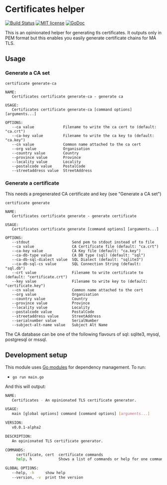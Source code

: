 # Certificates helper 

[![Build Status](https://travis-ci.com/mvmaasakkers/certificates.svg?branch=master)](https://travis-ci.com/mvmaasakkers/certificates) 
[![MIT license](http://img.shields.io/badge/license-MIT-brightgreen.svg)](http://opensource.org/licenses/MIT)
[![GoDoc](https://godoc.org/github.com/mvmaasakkers/certificates?status.svg)](https://godoc.org/github.com/mvmaasakkers/certificates)

This is an opinionated helper for generating tls certificates.
It outputs only in PEM format but this enables you easily generate certificate
chains for MA TLS.

## Usage

### Generate a CA set

`certificate generate-ca`

```
NAME:
   Certificates certificate generate-ca - generate ca

USAGE:
   Certificates certificate generate-ca [command options] [arguments...]

OPTIONS:
   --ca value             Filename to write the ca cert to (default: "ca.crt")
   --ca-key value         Filename to write the ca key to (default: "ca.key")
   --cn value             Common name attached to the ca cert
   --org value            Organisation
   --country value        Country
   --province value       Province
   --locality value       Locality
   --postalcode value     PostalCode
   --streetaddress value  StreetAddress
```

### Generate a certificate

This needs a pregenerated CA certificate and key (see "Generate a CA set")

`certificate generate`

```
NAME:
   Certificates certificate generate - generate certificate

USAGE:
   Certificates certificate generate [command options] [arguments...]

OPTIONS:
   --stdout                   Send pem to stdout instead of to file
   --ca value                 CA Certificate file (default: "ca.crt")
   --ca-key value             CA Key file (default: "ca.key")
   --ca-db-type value         CA DB type (sql) (default: "sql")
   --ca-db-sql-dialect value  SQL Dialect (default: "sqlite3")
   --ca-db-sql-cs value       SQL Connection String (default: "sql.db")
   --crt value                Filename to write certificate to (default: "certificate.crt")
   --key value                Filename to write key to (default: "certificate.key")
   --cn value                 Common name attached to the cert
   --org value                Organisation
   --country value            Country
   --province value           Province
   --locality value           Locality
   --postalcode value         PostalCode
   --streetaddress value      StreetAddress
   --serialnumber value       SerialNumber
   --subject-alt-name value   Subject Alt Name
```

The CA database can be one of the following flavours of sql: sqlite3, mysql, postgresql or mssql. 

## Development setup

This module uses [Go modules](https://github.com/golang/go/wiki/Modules) for dependency management.
To run: 

- `go run main.go`

And this will output:

```bash
NAME:
   Certificates - An opinionated TLS certificate generator.

USAGE:
   main [global options] command [command options] [arguments...]

VERSION:
   v0.0.1-alpha2

DESCRIPTION:
   An opinionated TLS certificate generator.

COMMANDS:
     certificate, cert  certificate commands
     help, h            Shows a list of commands or help for one command

GLOBAL OPTIONS:
   --help, -h     show help
   --version, -v  print the version
```